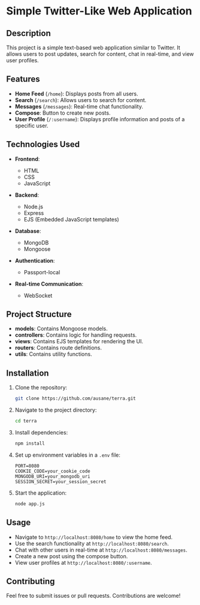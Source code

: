 # Simple Twitter-Like Web Application

## Description
This project is a simple text-based web application similar to Twitter. It allows users to post updates, search for content, chat in real-time, and view user profiles.

## Features
- **Home Feed** (`/home`): Displays posts from all users.
- **Search** (`/search`): Allows users to search for content.
- **Messages** (`/messages`): Real-time chat functionality.
- **Compose**: Button to create new posts.
- **User Profile** (`/:username`): Displays profile information and posts of a specific user.

## Technologies Used
- **Frontend**:
  - HTML
  - CSS
  - JavaScript

- **Backend**:
  - Node.js
  - Express
  - EJS (Embedded JavaScript templates)
  
- **Database**:
  - MongoDB
  - Mongoose

- **Authentication**:
  - Passport-local

- **Real-time Communication**:
  - WebSocket

## Project Structure
- **models**: Contains Mongoose models.
- **controllers**: Contains logic for handling requests.
- **views**: Contains EJS templates for rendering the UI.
- **routers**: Contains route definitions.
- **utils**: Contains utility functions.

## Installation
1. Clone the repository:
    ```bash
    git clone https://github.com/ausane/terra.git
    ```
2. Navigate to the project directory:
    ```bash
    cd terra
    ```
3. Install dependencies:
    ```bash
    npm install
    ```
4. Set up environment variables in a `.env` file:
    ```env
    PORT=8080
    COOKIE_CODE=your_cookie_code
    MONGODB_URI=your_mongodb_uri
    SESSION_SECRET=your_session_secret
    ```

5. Start the application:
    ```bash
    node app.js
    ```

## Usage
- Navigate to `http://localhost:8080/home` to view the home feed.
- Use the search functionality at `http://localhost:8080/search`.
- Chat with other users in real-time at `http://localhost:8080/messages`.
- Create a new post using the compose button.
- View user profiles at `http://localhost:8080/:username`.

## Contributing
Feel free to submit issues or pull requests. Contributions are welcome!

